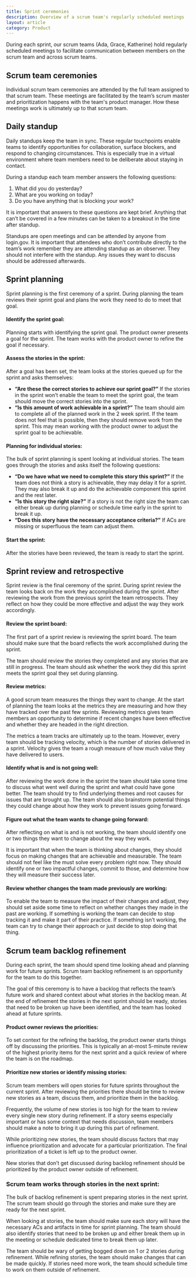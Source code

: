 ```yaml
---
title: Sprint ceremonies
description: Overview of a scrum team's regularly scheduled meetings
layout: article
category: Product
---
```


During each sprint, our scrum teams (Ada, Grace, Katherine) hold regularly
scheduled meetings to facilitate communication between members on the scrum
team and across scrum teams.

## Scrum team ceremonies

Individual scrum team ceremonies are attended by the full team assigned to that
scrum team. These meetings are facilitated by the team’s scrum master and
prioritization happens with the team's product manager. How these meetings
work is ultimately up to that scrum team.

## Daily standup

Daily standups keep the team in sync. These regular touchpoints enable teams to
identify opportunities for collaboration, surface blockers, and respond to
changing circumstances. This is especially true in a virtual environment where
team members need to be deliberate about staying in contact.

During a standup each team member answers the following questions:

1. What did you do yesterday?
2. What are you working on today?
3. Do you have anything that is blocking your work?

It is important that answers to these questions are kept brief. Anything that
can’t be covered in a few minutes can be taken to a breakout in the time after
standup.

Standups are open meetings and can be attended by anyone from login.gov. It is
important that attendees who don’t contribute directly to the team’s work
remember they are attending standup as an observer. They should not interfere
with the standup. Any issues they want to discuss should be addressed
afterwards.

## Sprint planning

Sprint planning is the first ceremony of a sprint. During planning the team
reviews their sprint goal and plans the work they need to do to meet that goal.

#### Identify the sprint goal:

Planning starts with identifying the sprint goal. The product owner presents a
goal for the sprint. The team works with the product owner to refine the goal
if necessary.

#### Assess the stories in the sprint:

After a goal has been set, the team looks at the stories queued up for the
sprint and asks themselves:

- **“Are these the correct stories to achieve our sprint goal?”** If the stories
  in the sprint won’t enable the team to meet the sprint goal, the team should
  move the correct stories into the sprint.
- **“Is this amount of work achievable in a sprint?”** The team should aim to
  complete all of the planned work in the 2 week sprint. If the team does not
  feel that is possible, then they should remove work from the sprint. This may
  mean working with the product owner to adjust the sprint goal to be
  achievable.

#### Planning for individual stories:

The bulk of sprint planning is spent looking at individual stories. The team
goes through the stories and asks itself the following questions:

- **“Do we have what we need to complete this story this sprint?”** If the team
  does not think a story is achievable, they may delay it for a sprint. They may
  also break it up and do the achievable component this sprint and the rest
  later.
- **“Is this story the right size?”** If a story is not the right size the team
  can either break up during planning or schedule time early in the sprint to
  break it up.
- **“Does this story have the necessary acceptance criteria?”** If ACs are
  missing or superfluous the team can adjust them.

#### Start the sprint:

After the stories have been reviewed, the team is ready to start the sprint.

## Sprint review and retrospective

Sprint review is the final ceremony of the sprint. During sprint review the team
looks back on the work they accomplished during the sprint. After reviewing the
work from the previous sprint the team retrospects. They reflect on how they
could be more effective and adjust the way they work accordingly.

#### Review the sprint board:

The first part of a sprint review is reviewing the sprint board. The team should
make sure that the board reflects the work accomplished during the sprint.

The team should review the stories they completed and any stories that are still
in progress. The team should ask whether the work they did this sprint
meets the sprint goal they set during planning.

#### Review metrics:

A good scrum team measures the things they want to change. At the start of
planning the team looks at the metrics they are measuring and how they have
tracked over the past few sprints. Reviewing metrics gives team members an
opportunity to determine if recent changes have been effective and whether they
are headed in the right direction.

The metrics a team tracks are ultimately up to the team. However, every team
should be tracking velocity, which is the number of stories delivered in a
sprint. Velocity gives the team a rough measure of how much value they have
delivered to users.

#### Identify what is and is not going well:

After reviewing the work done in the sprint the team should take some time to
discuss what went well during the sprint and what could have gone better. The
team should try to find underlying themes and root causes for issues that are
brought up. The team should also brainstorm potential things they could change
about how they work to prevent issues going forward.

#### Figure out what the team wants to change going forward:

After reflecting on what is and is not working, the team should identify one or
two things they want to change about the way they work.

It is important that when the team is thinking about changes, they should focus
on making changes that are achievable and measurable. The team should not feel
like the must solve every problem right now. They should identify one or two
impactful changes, commit to those, and determine how they will measure their
success later.

#### Review whether changes the team made previously are working:

To enable the team to measure the impact of their changes and adjust, they
should set aside some time to reflect on whether changes they made in the past
are working. If something is working the team can decide to stop tracking it and
make it part of their practice. If something isn’t working, the team can try to
change their approach or just decide to stop doing that thing.

## Scrum team backlog refinement

During each sprint, the team should spend time looking ahead and planning work
for future sprints. Scrum team backlog refinement is an opportunity for the
team to do this together.

The goal of this ceremony is to have a backlog that reflects the team’s future
work and shared context about what stories in the backlog mean. At the end of
refinement the stories in the next sprint should be ready, stories that need to
be broken up have been identified, and the team has looked ahead at future
sprints.

#### Product owner reviews the priorities:

To set context for the refining the backlog, the product owner starts things off
by discussing the priorities. This is typically an at-most 5-minute review of
the highest priority items for the next sprint and a quick review of where the
team is on the roadmap.

#### Prioritize new stories or identify missing stories:

Scrum team members will open stories for future sprints throughout the current
sprint. After reviewing the priorities there should be time to review new
stories as a team, discuss them, and prioritize them in the backlog.

Frequently, the volume of new stories is too high for the team to review every
single new story during refinement. If a story seems especially important or
has some context that needs discussion, team members should make a note to bring
it up during this part of refinement.

While prioritizing new stories, the team should discuss factors that may
influence prioritization and advocate for a particular prioritization. The final
prioritization of a ticket is left up to the product owner.

New stories that don’t get discussed during backlog refinement should be
prioritized by the product owner outside of refinement.

### Scrum team works through stories in the next sprint:

The bulk of backlog refinement is spent preparing stories in the next sprint.
The scrum team should go through the stories and make sure they are ready for
the next sprint.

When looking at stories, the team should make sure each story will have the
necessary ACs and artifacts in time for sprint planning. The team should also
identify stories that need to be broken up and either break them up in the
meeting or schedule dedicated time to break them up later.

The team should be wary of getting bogged down on 1 or 2 stories during
refinement. While refining stories, the team should make changes that can be
made quickly. If stories need more work, the team should schedule time to work
on them outside of refinement.
